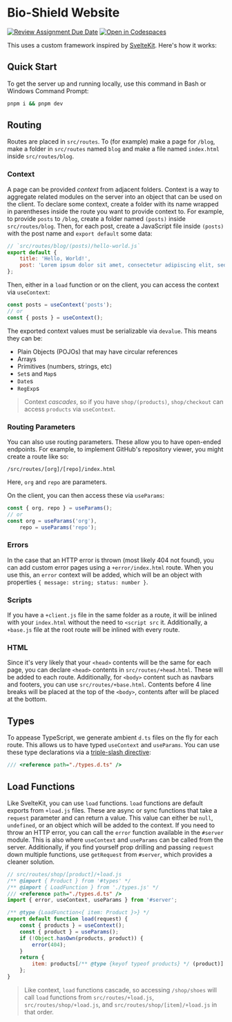 # Bio-Shield Website

[![Review Assignment Due Date](https://classroom.github.com/assets/deadline-readme-button-22041afd0340ce965d47ae6ef1cefeee28c7c493a6346c4f15d667ab976d596c.svg)](https://classroom.github.com/a/qgn46dxK)
[![Open in Codespaces](https://classroom.github.com/assets/launch-codespace-2972f46106e565e64193e422d61a12cf1da4916b45550586e14ef0a7c637dd04.svg)](https://classroom.github.com/open-in-codespaces?assignment_repo_id=20460143)

This uses a custom framework inspired by [SvelteKit](https://svelte.dev). Here's how it works:

## Quick Start

To get the server up and running locally, use this command in Bash or Windows Command Prompt:

```bash
pnpm i && pnpm dev
```

## Routing

Routes are placed in `src/routes`. To (for example) make a page for `/blog`, make a folder in `src/routes` named `blog` and make a file named `index.html` inside `src/routes/blog`.

### Context

A page can be provided _context_ from adjacent folders. Context is a way to aggregate related modules on the server into an object that can be used on the client. To declare some context, create a folder with its name wrapped in parentheses inside the route you want to provide context to. For example, to provide `posts` to `/blog`, create a folder named `(posts)` inside `src/routes/blog`. Then, for each post, create a JavaScript file inside `(posts)` with the post name and `export default` some data:

```js
// `src/routes/blog/(posts)/hello-world.js`
export default {
    title: 'Hello, World!',
    post: 'Lorem ipsum dolor sit amet, consectetur adipiscing elit, sed do eiusmod tempor incididunt ut labore et dolore magna aliqua. Ut enim ad minim veniam, quis nostrud exercitation ullamco laboris nisi ut aliquip ex ea commodo consequat. Duis aute irure dolor in reprehenderit in voluptate velit esse cillum dolore eu fugiat nulla pariatur. Excepteur sint occaecat cupidatat non proident, sunt in culpa qui officia deserunt mollit anim id est laborum.'
};
```

Then, either in a `load` function or on the client, you can access the context via `useContext`:

```js
const posts = useContext('posts');
// or
const { posts } = useContext();
```

The exported context values must be serializable via `devalue`. This means they can be:

-   Plain Objects (POJOs) that may have circular references
-   Arrays
-   Primitives (numbers, strings, etc)
-   `Set`s and `Map`s
-   `Date`s
-   `RegExp`s

> Context _cascades_, so if you have `shop/(products)`, `shop/checkout` can access `products` via `useContext`.

### Routing Parameters

You can also use routing parameters. These allow you to have open-ended endpoints. For example, to implement GitHub's repository viewer, you might create a route like so:

```text
/src/routes/[org]/[repo]/index.html
```

Here, `org` and `repo` are parameters.

On the client, you can then access these via `useParams`:

```js
const { org, repo } = useParams();
// or
const org = useParams('org'),
    repo = useParams('repo');
```

### Errors

In the case that an HTTP error is thrown (most likely 404 not found), you can add custom error pages using a `+error/index.html` route. When you use this, an `error` context will be added, which will be an object with properties `{ message: string; status: number }`.

### Scripts

If you have a `+client.js` file in the same folder as a route, it will be inlined with your `index.html` without the need to `<script src` it. Additionally, a `+base.js` file at the root route will be inlined with every route.

### HTML

Since it's very likely that your `<head>` contents will be the same for each page, you can declare `<head>` contents in `src/routes/+head.html`. These will be added to each route. Additionally, for `<body>` content such as navbars and footers, you can use `src/routes/+base.html`. Contents before 4 line breaks will be placed at the top of the `<body>`, contents after will be placed at the bottom.

## Types

To appease TypeScript, we generate ambient `d.ts` files on the fly for each route. This allows us to have typed `useContext` and `useParams`. You can use these type declarations via a [triple-slash directive](https://www.typescriptlang.org/docs/handbook/triple-slash-directives.html):

```js
/// <reference path="./types.d.ts" />
```

## Load Functions

Like SvelteKit, you can use `load` functions. `load` functions are default exports from `+load.js` files. These are async or sync functions that take a `request` parameter and can return a value. This value can either be `null`, `undefined`, or an object which will be added to the context. If you need to throw an HTTP error, you can call the `error` function available in the `#server` module. This is also where `useContext` and `useParams` can be called from the server. Additionally, if you find yourself prop drilling and passing `request` down multiple functions, use `getRequest` from `#server`, which provides a cleaner solution.

```js
// src/routes/shop/[product]/+load.js
/** @import { Product } from '#types' */
/** @import { LoadFunction } from './types.js' */
/// <reference path="./types.d.ts" />
import { error, useContext, useParams } from '#server';

/** @type {LoadFunction<{ item: Product }>} */
export default function load(request) {
    const { products } = useContext();
    const { product } = useParams();
    if (!Object.hasOwn(products, product)) {
        error(404);
    }
    return {
        item: products[/** @type {keyof typeof products} */ (product)]
    };
}
```

> Like context, `load` functions cascade, so accessing `/shop/shoes` will call `load` functions from `src/routes/+load.js`, `src/routes/shop/+load.js`, and `src/routes/shop/[item]/+load.js` in that order.
